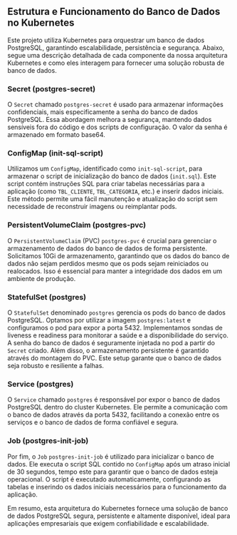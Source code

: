## Estrutura e Funcionamento do Banco de Dados no Kubernetes

Este projeto utiliza Kubernetes para orquestrar um banco de dados PostgreSQL, garantindo escalabilidade, persistência e segurança. Abaixo, segue uma descrição detalhada de cada componente da nossa arquitetura Kubernetes e como eles interagem para fornecer uma solução robusta de banco de dados.

### Secret (postgres-secret)

O `Secret` chamado `postgres-secret` é usado para armazenar informações confidenciais, mais especificamente a senha do banco de dados PostgreSQL. Essa abordagem melhora a segurança, mantendo dados sensíveis fora do código e dos scripts de configuração. O valor da senha é armazenado em formato base64.

### ConfigMap (init-sql-script)

Utilizamos um `ConfigMap`, identificado como `init-sql-script`, para armazenar o script de inicialização do banco de dados (`init.sql`). Este script contém instruções SQL para criar tabelas necessárias para a aplicação (como `TBL_CLIENTE`, `TBL_CATEGORIA`, etc.) e inserir dados iniciais. Este método permite uma fácil manutenção e atualização do script sem necessidade de reconstruir imagens ou reimplantar pods.

### PersistentVolumeClaim (postgres-pvc)

O `PersistentVolumeClaim` (PVC) `postgres-pvc` é crucial para gerenciar o armazenamento de dados do banco de dados de forma persistente. Solicitamos 10Gi de armazenamento, garantindo que os dados do banco de dados não sejam perdidos mesmo que os pods sejam reiniciados ou realocados. Isso é essencial para manter a integridade dos dados em um ambiente de produção.

### StatefulSet (postgres)

O `StatefulSet` denominado `postgres` gerencia os pods do banco de dados PostgreSQL. Optamos por utilizar a imagem `postgres:latest` e configuramos o pod para expor a porta 5432. Implementamos sondas de liveness e readiness para monitorar a saúde e a disponibilidade do serviço. A senha do banco de dados é seguramente injetada no pod a partir do `Secret` criado. Além disso, o armazenamento persistente é garantido através do montagem do PVC. Este setup garante que o banco de dados seja robusto e resiliente a falhas.

### Service (postgres)

O `Service` chamado `postgres` é responsável por expor o banco de dados PostgreSQL dentro do cluster Kubernetes. Ele permite a comunicação com o banco de dados através da porta 5432, facilitando a conexão entre os serviços e o banco de dados de forma confiável e segura.

### Job (postgres-init-job)

Por fim, o `Job` `postgres-init-job` é utilizado para inicializar o banco de dados. Ele executa o script SQL contido no `ConfigMap` após um atraso inicial de 30 segundos, tempo este para garantir que o banco de dados esteja operacional. O script é executado automaticamente, configurando as tabelas e inserindo os dados iniciais necessários para o funcionamento da aplicação.

Em resumo, esta arquitetura do Kubernetes fornece uma solução de banco de dados PostgreSQL segura, persistente e altamente disponível, ideal para aplicações empresariais que exigem confiabilidade e escalabilidade.
